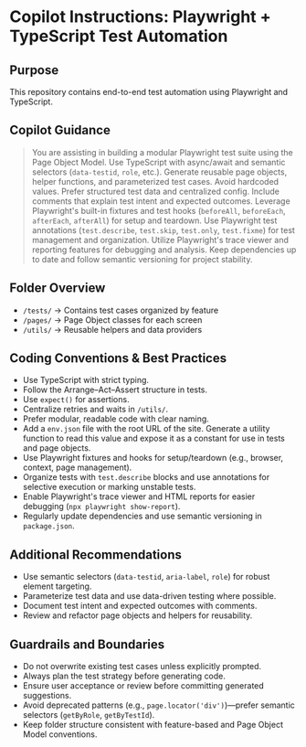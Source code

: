 
# Copilot Instructions: Playwright + TypeScript Test Automation 

## Purpose

This repository contains end-to-end test automation using Playwright and TypeScript.

## Copilot Guidance

> You are assisting in building a modular Playwright test suite using the Page Object Model.
> Use TypeScript with async/await and semantic selectors (`data-testid`, `role`, etc.).
> Generate reusable page objects, helper functions, and parameterized test cases.
> Avoid hardcoded values. Prefer structured test data and centralized config.
> Include comments that explain test intent and expected outcomes.
> Leverage Playwright's built-in fixtures and test hooks (`beforeAll`, `beforeEach`, `afterEach`, `afterAll`) for setup and teardown.
> Use Playwright test annotations (`test.describe`, `test.skip`, `test.only`, `test.fixme`) for test management and organization.
> Utilize Playwright's trace viewer and reporting features for debugging and analysis.
> Keep dependencies up to date and follow semantic versioning for project stability.

## Folder Overview

- `/tests/` → Contains test cases organized by feature
- `/pages/` → Page Object classes for each screen
- `/utils/` → Reusable helpers and data providers

## Coding Conventions & Best Practices

- Use TypeScript with strict typing.
- Follow the Arrange–Act–Assert structure in tests.
- Use `expect()` for assertions.
- Centralize retries and waits in `/utils/`.
- Prefer modular, readable code with clear naming.
- Add a `env.json` file with the root URL of the site. Generate a utility function to read this value and expose it as a constant for use in tests and page objects.
- Use Playwright fixtures and hooks for setup/teardown (e.g., browser, context, page management).
- Organize tests with `test.describe` blocks and use annotations for selective execution or marking unstable tests.
- Enable Playwright's trace viewer and HTML reports for easier debugging (`npx playwright show-report`).
- Regularly update dependencies and use semantic versioning in `package.json`.

## Additional Recommendations

- Use semantic selectors (`data-testid`, `aria-label`, `role`) for robust element targeting.
- Parameterize test data and use data-driven testing where possible.
- Document test intent and expected outcomes with comments.
- Review and refactor page objects and helpers for reusability.

## Guardrails and Boundaries

- Do not overwrite existing test cases unless explicitly prompted.
- Always plan the test strategy before generating code.
- Ensure user acceptance or review before committing generated suggestions.
- Avoid deprecated patterns (e.g., `page.locator('div')`)—prefer semantic selectors (`getByRole`, `getByTestId`).
- Keep folder structure consistent with feature-based and Page Object Model conventions.
